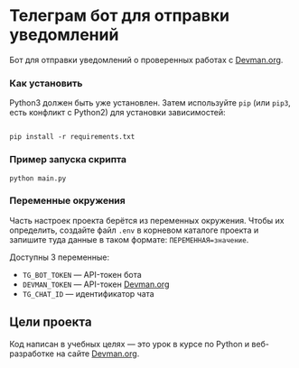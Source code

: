 # Телеграм бот для отправки уведомлений
Бот для отправки уведомлений о проверенных работах с [Devman.org](https://dvmn.org).

### Как установить

Python3 должен быть уже установлен. Затем используйте `pip` (или `pip3`, есть конфликт с Python2) для установки зависимостей:

```

pip install -r requirements.txt

```

### Пример запуска скрипта

```
python main.py 
```

### Переменные окружения

Часть настроек проекта берётся из переменных окружения. Чтобы их определить, создайте файл `.env` в корневом каталоге проекта и 
запишите туда данные в таком формате: `ПЕРЕМЕННАЯ=значение`.

Доступны 3 переменные:
- `TG_BOT_TOKEN` — API-токен бота
- `DEVMAN_TOKEN` — API-токен [Devman.org](https://dvmn.org)
- `TG_CHAT_ID` — идентификатор чата

## Цели проекта

Код написан в учебных целях — это урок в курсе по Python и веб-разработке на сайте [Devman.org](https://dvmn.org).